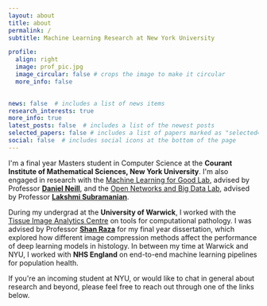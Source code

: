 ```yaml
---
layout: about
title: about
permalink: /
subtitle: Machine Learning Research at New York University

profile:
  align: right
  image: prof_pic.jpg
  image_circular: false # crops the image to make it circular
  more_info: false
    

news: false  # includes a list of news items
research_interests: true
more_info: true
latest_posts: false  # includes a list of the newest posts
selected_papers: false # includes a list of papers marked as "selected={true}"
social: false  # includes social icons at the bottom of the page
---
```


I'm a final year Masters student in Computer Science at the **Courant Institute of Mathematical Sciences, New York University**. I'm also engaged in research with the [Machine Learning for Good Lab](https://wp.nyu.edu/ml4good/), advised by Professor [**Daniel Neill**](https://cs.nyu.edu/~neill/), and the [Open Networks and Big Data Lab](https://nyunetworks.github.io/), advised by Professor [**Lakshmi Subramanian**](https://cs.nyu.edu/~lakshmi/Lakshmi/Home.html).

During my undergrad at the **University of Warwick**, I worked with the [Tissue Image Analytics Centre](https://warwick.ac.uk/fac/cross_fac/tia/) on tools for computational pathology. I was advised by Professor [**Shan Raza**](https://warwick.ac.uk/fac/sci/dcs/people/shan_raza) for my final year dissertation, which explored how different image compression methods affect the performance of deep learning models in histology. In between my time at Warwick and NYU, I worked with **NHS England** on end-to-end machine learning pipelines for population health.

If you're an incoming student at NYU, or would like to chat in general about research and beyond, please feel free to reach out through one of the links below.

